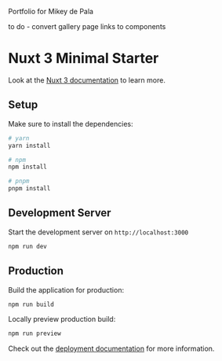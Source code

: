 Portfolio for Mikey de Pala

to do - 
convert gallery page links to components






# Nuxt 3 Minimal Starter

  Look at the [Nuxt 3 documentation](https://nuxt.com/docs/getting-started/introduction) to learn more.

  ## Setup

  Make sure to install the dependencies:

  ```bash
  # yarn
  yarn install

  # npm
  npm install

  # pnpm
  pnpm install
  ```

  ## Development Server

  Start the development server on `http://localhost:3000`

  ```bash
  npm run dev
  ```

  ## Production

  Build the application for production:

  ```bash
  npm run build
  ```

  Locally preview production build:

  ```bash
  npm run preview
  ```

  Check out the [deployment documentation](https://nuxt.com/docs/getting-started/deployment) for more information.
